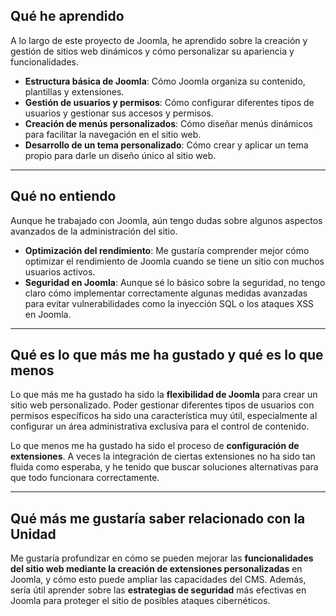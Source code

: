 ## Qué he aprendido
A lo largo de este proyecto de Joomla, he aprendido sobre la creación y gestión de sitios web dinámicos y cómo personalizar su apariencia y funcionalidades.

- **Estructura básica de Joomla**: Cómo Joomla organiza su contenido, plantillas y extensiones.
- **Gestión de usuarios y permisos**: Cómo configurar diferentes tipos de usuarios y gestionar sus accesos y permisos.
- **Creación de menús personalizados**: Cómo diseñar menús dinámicos para facilitar la navegación en el sitio web.
- **Desarrollo de un tema personalizado**: Cómo crear y aplicar un tema propio para darle un diseño único al sitio web.

---

## Qué no entiendo
Aunque he trabajado con Joomla, aún tengo dudas sobre algunos aspectos avanzados de la administración del sitio.

- **Optimización del rendimiento**: Me gustaría comprender mejor cómo optimizar el rendimiento de Joomla cuando se tiene un sitio con muchos usuarios activos.
- **Seguridad en Joomla**: Aunque sé lo básico sobre la seguridad, no tengo claro cómo implementar correctamente algunas medidas avanzadas para evitar vulnerabilidades como la inyección SQL o los ataques XSS en Joomla.

---

## Qué es lo que más me ha gustado y qué es lo que menos
Lo que más me ha gustado ha sido la **flexibilidad de Joomla** para crear un sitio web personalizado. Poder gestionar diferentes tipos de usuarios con permisos específicos ha sido una característica muy útil, especialmente al configurar un área administrativa exclusiva para el control de contenido.

Lo que menos me ha gustado ha sido el proceso de **configuración de extensiones**. A veces la integración de ciertas extensiones no ha sido tan fluida como esperaba, y he tenido que buscar soluciones alternativas para que todo funcionara correctamente.

---

## Qué más me gustaría saber relacionado con la Unidad
Me gustaría profundizar en cómo se pueden mejorar las **funcionalidades del sitio web mediante la creación de extensiones personalizadas** en Joomla, y cómo esto puede ampliar las capacidades del CMS. Además, sería útil aprender sobre las **estrategias de seguridad** más efectivas en Joomla para proteger el sitio de posibles ataques cibernéticos.
